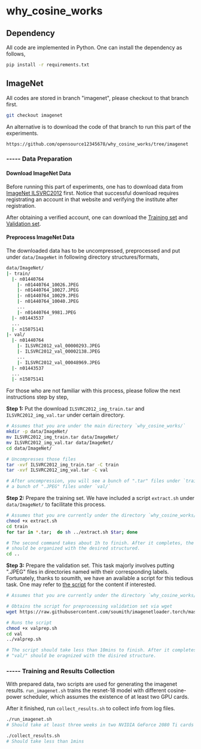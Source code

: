 # why_cosine_works

## Dependency

All code are implemented in Python. One can install the dependency as follows,

```sh
pip install -r requirements.txt
```

## ImageNet

All codes are stored in branch "imagenet", please checkout to that
branch first.

```sh
git checkout imagenet
```

An alternative is to download the code of that branch to run this part of the
experiments.

```
https://github.com/opensource12345678/why_cosine_works/tree/imagenet
```

### ----- Data Preparation

#### Download ImageNet Data

Before running this part of experiments, one has to download data from
[ImageNet ILSVRC2012](https://image-net.org/challenges/LSVRC/2012/) first.
Notice that successful download requires registrating an account in that
website and verifying the institute after registration.

After obtaining a verified account, one can download the [Training
set](https://image-net.org/data/ILSVRC/2012/ILSVRC2012_img_train.tar) and
[Validation
set](https://image-net.org/data/ILSVRC/2012/ILSVRC2012_img_val.tar).

#### Preprocess ImageNet Data

The downloaded data has to be uncompressed, preprocessed and put under
`data/ImageNet` in following directory structures/formats,

```sh
data/ImageNet/
|- train/
  |- n01440764
    |- n01440764_10026.JPEG
    |- n01440764_10027.JPEG
    |- n01440764_10029.JPEG
    |- n01440764_10040.JPEG
    ...
    |- n01440764_9981.JPEG
  |- n01443537
  ...
  |- n15075141
|- val/
  |- n01440764
    |- ILSVRC2012_val_00000293.JPEG
    |- ILSVRC2012_val_00002138.JPEG
    ...
    |- ILSVRC2012_val_00048969.JPEG
  |- n01443537
  ...
  |- n15075141
```

For those who are not familiar with this process, please follow the next
instructions step by step,

**Step 1:** Put the download `ILSVRC2012_img_train.tar` and
`ILSVRC2012_img_val.tar` under certain directory.

```sh
# Assumes that you are under the main directory `why_cosine_works/`
mkdir -p data/ImageNet/
mv ILSVRC2012_img_train.tar data/ImageNet/
mv ILSVRC2012_img_val.tar data/ImageNet/
cd data/ImageNet/

# Uncompresses those files
tar -xvf ILSVRC2012_img_train.tar -C train
tar -xvf ILSVRC2012_img_val.tar -C val

# After uncompression, you will see a bunch of ".tar" files under `train/` and
# a bunch of ".JPEG" files under `val/`
```

**Step 2:** Prepare the training set. We have included a script `extract.sh`
under `data/ImageNet/` to facilitate this process.

```sh
# Assumes that you are currently under the directory `why_cosine_works/data/ImageNet/`
chmod +x extract.sh
cd train
for tar in *.tar;  do sh ../extract.sh $tar; done

# The second command takes about 1h to finish. After it completes, the "train/"
# should be organized with the desired structured.
cd ..
```

**Step 3:** Prepare the validation set. This task majorly involves putting
".JPEG" files in directories named with their corresponding labels.
Fortunately, thanks to soumith, we have an available a script for this tedious
task. One may refer to [the
script](https://github.com/soumith/imagenetloader.torch/blob/master/valprep.sh)
for the content if interested.

```sh
# Assumes that you are currently under the directory `why_cosine_works/data/ImageNet/`

# Obtains the script for preprocessing validation set via wget
wget https://raw.githubusercontent.com/soumith/imagenetloader.torch/master/valprep.sh

# Runs the script
chmod +x valprep.sh
cd val
../valprep.sh

# The script should take less than 10mins to finish. After it completes, the
# "val/" should be oragnized with the disired structure.
```

### ----- Training and Results Collection

With prepared data, two scripts are used for generating the imagenet results.
`run_imagenet.sh` trains the resnet-18 model with different cosine-power
scheduler, which assumes the existence of at least two GPU cards.

After it finished, run `collect_results.sh` to collect info from log files.

```sh
./run_imagenet.sh
# Should take at least three weeks in two NVIDIA GeForce 2080 Ti cards

./collect_results.sh
# Should take less than 1mins
```
